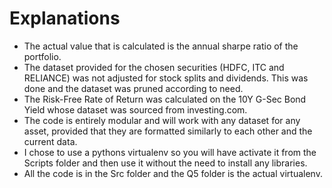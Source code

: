 <h1>Explanations</h1>
<ul>
  <li>The actual value that is calculated is the annual sharpe ratio of the portfolio.</li>
  <li>The dataset provided for the chosen securities (HDFC, ITC and RELIANCE) was not adjusted for stock splits and dividends. This was done and the dataset was pruned according to need.</li>
  <li>The Risk-Free Rate of Return was calculated on the 10Y G-Sec Bond Yield whose dataset was sourced from investing.com.</li>
  <li>The code is entirely modular and will work with any dataset for any asset, provided that they are formatted similarly to each other and the current data.</li>
  <li>I chose to use a pythons virtualenv so you will have activate it from the Scripts folder and then use it without the need to install any libraries.</li>
  <li>All the code is in the Src folder and the Q5 folder is the actual virtualenv.</li>
</ul>
